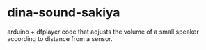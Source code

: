 # dina-sound-sakiya

arduino + dfplayer code that adjusts the volume of a small speaker according to distance from a sensor. 
